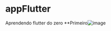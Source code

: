 # appFlutter
Aprendendo flutter do zero
**Primeiro![image](https://github.com/Mxrlla/appFlutter/assets/93985773/006f9925-d8dc-4e16-a0d0-17b6b34a8011)

